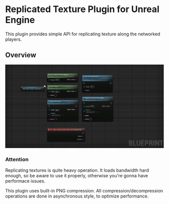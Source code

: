 # Replicated Texture Plugin for Unreal Engine
This plugin provides simple API for replicating texture along the networked players.

## Overview
![blueprint overview](Resources\View.png)

### Attention
Replicating textures is quite heavy operation. It loads bandwidth hard enough, so be aware to use it properly, otherwise you're gonna have performace issues.

This plugin uses built-in PNG compression. All compression/decompression operations are done in asynchronous style, to optimize performance.
